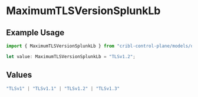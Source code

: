 # MaximumTLSVersionSplunkLb

## Example Usage

```typescript
import { MaximumTLSVersionSplunkLb } from "cribl-control-plane/models/operations";

let value: MaximumTLSVersionSplunkLb = "TLSv1.2";
```

## Values

```typescript
"TLSv1" | "TLSv1.1" | "TLSv1.2" | "TLSv1.3"
```